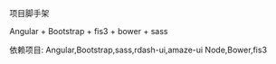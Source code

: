 项目脚手架


Angular + Bootstrap + fis3 + bower + sass



依赖项目:
Angular,Bootstrap,sass,rdash-ui,amaze-ui
Node,Bower,fis3






